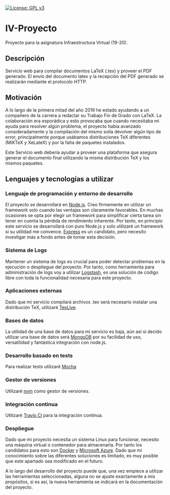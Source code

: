  [![License: GPL v3](https://img.shields.io/badge/License-GPLv3-blue.svg)](https://www.gnu.org/licenses/gpl-3.0)
# IV-Proyecto
Proyecto para la asignatura Infraestructura Virtual (19-20).

## Descripción

Servicio web para compilar documentos LaTeX (.tex) y proveer el PDF generado. El envío del documento latex y la recepción del PDF generado se realizarán mediante el protocolo HTTP.

## Motivación

A lo largo de la primera mitad del año 2019 he estado ayudando a un compañero de la carrera a redactar su Trabajo Fin de Grado con LaTeX.
La colaboración era esporádica y esto provocaba que cuando necesitaba mi ayuda para resolver algún problema, el proyecto había avanzado consideradamente y la compilación del mismo solía devolver algún tipo de error, principalmente porque usábamos distribuciones TeX diferentes (MiKTeX y XeLateX) y por la falta de paquetes instalados.

Este Servicio web debería ayudar a proveer una plataforma que asegura generar el documento final utilizando la misma distribución TeX y los mismos paquetes.

## Lenguajes y tecnologías a utilizar
### Lenguaje de programación y entorno de desarrollo
El proyecto se desarrollará en [Node.js](https://nodejs.org/es/).
Creo firmemente en utilizar un framework solo cuando las ventajas son claramente favorables. En muchas ocasiones se opta por elegir un framework para simplificar cierta tarea sin tener en cuenta la pérdida de rendimiento inherente.
Por tanto, en principio este servicio se desarrollará con puro Node.js y solo utilizaré un framework si su utilidad me convence. [Express](https://expressjs.com/es/) es un candidato, pero necesito investigar más a fondo antes de tomar esta decisión.

### Sistema de Logs
Mantener un sistema de logs es crucial para poder detectar problemas en la ejecución o despliegue del proyecto. Por tanto, como herramienta para administración de logs voy a utilizar [Logstash](https://www.elastic.co/products/logstash), es una solución de código libre con toda la funcionalidad necesaria para este proyecto.

### Aplicaciones externas
Dado que mi servicio compilará archivos .tex será necesario instalar una distribución TeX, utilizaré [TexLive](https://www.tug.org/texlive/).

### Bases de datos
La utilidad de una base de datos para mi servicio es baja, aún así si decido utilizar una base de datos será [MongoDB](https://www.mongodb.com/es) por su facilidad de uso, versatilidad y fantástica integración con node.js.

### Desarrollo basado en tests
Para realizar tests utilizaré [Mocha](https://mochajs.org/) 

### Gestor de versiones
Utilizaré [nvm](https://github.com/nvm-sh/nvm) como gestor de versiones.

### Integración continua
Utilizaré [Travis CI](https://travis-ci.org/) para la integración continua.

### Despliegue
Dado que mi proyecto necesita un sistema Linux para funcionar, necesito una máquina virtual o contenedor para almacenarla. Por tanto los candidatos para esto son [Docker](https://www.docker.com/) y [Microsoft Azure](https://azure.microsoft.com/es-es/). Dado que mi conocimiento sobre las diferentes soluciones es limitado, es muy posible que este apartado sea modificado en el futuro.

A lo largo del desarrollo del proyecto puede que, una vez empiece a utilizar las herramientas seleccionadas, alguna no se ajuste exactamente a mis propósitos, si es así, la nueva herramienta se indicará en la documentación del proyecto.
